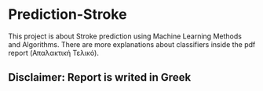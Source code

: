 # Prediction-Stroke
This project is about Stroke prediction using Machine Learning Methods and Algorithms. There are more explanations about classifiers inside the pdf report (Απαλακτική Τελικό).

## Disclaimer: Report is writed in Greek
